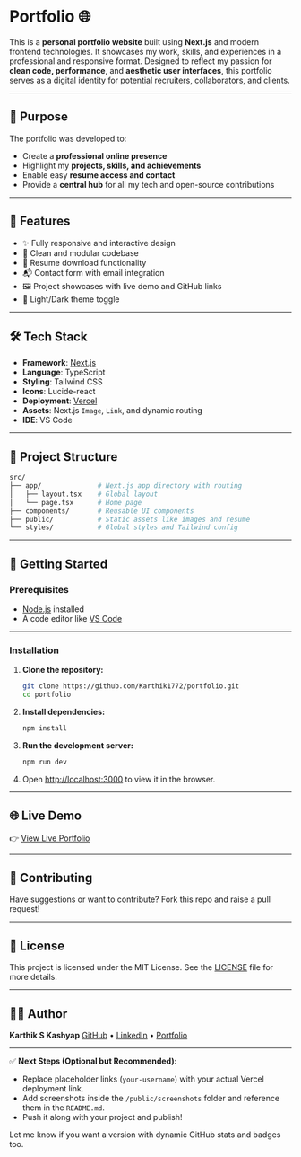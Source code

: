 # Portfolio 🌐

This is a **personal portfolio website** built using **Next.js** and modern frontend technologies. It showcases my work, skills, and experiences in a professional and responsive format. Designed to reflect my passion for **clean code, performance**, and **aesthetic user interfaces**, this portfolio serves as a digital identity for potential recruiters, collaborators, and clients.

---

## 🎯 Purpose

The portfolio was developed to:

- Create a **professional online presence**
- Highlight my **projects, skills, and achievements**
- Enable easy **resume access and contact**
- Provide a **central hub** for all my tech and open-source contributions

---

## 🚀 Features

* ✨ Fully responsive and interactive design
* 🧠 Clean and modular codebase
* 📄 Resume download functionality
* 📬 Contact form with email integration
* 🖼️ Project showcases with live demo and GitHub links
* 🌙 Light/Dark theme toggle 

---

## 🛠️ Tech Stack

* **Framework**: [Next.js](https://nextjs.org/)
* **Language**: TypeScript
* **Styling**: Tailwind CSS
* **Icons**: Lucide-react
* **Deployment**: [Vercel](https://vercel.com/)
* **Assets**: Next.js `Image`, `Link`, and dynamic routing
* **IDE**: VS Code

---

## 📁 Project Structure
```bash
src/
├── app/              # Next.js app directory with routing
│   ├── layout.tsx    # Global layout
│   └── page.tsx      # Home page
├── components/       # Reusable UI components
├── public/           # Static assets like images and resume
└── styles/           # Global styles and Tailwind config
```

---

## 🚧 Getting Started

### Prerequisites

- [Node.js](https://nodejs.org/en/) installed
- A code editor like [VS Code](https://code.visualstudio.com/)

---

### Installation

1. **Clone the repository:**
   ```bash
   git clone https://github.com/Karthik1772/portfolio.git
   cd portfolio


2. **Install dependencies:**

   ```bash
   npm install
   ```

3. **Run the development server:**

   ```bash
   npm run dev
   ```

4. Open [http://localhost:3000](http://localhost:3000) to view it in the browser.

---

## 🌐 Live Demo

👉 [View Live Portfolio](https://karthik-s-kashyap.vercel.app/)

---

## 🤝 Contributing

Have suggestions or want to contribute? Fork this repo and raise a pull request!

---

## 📄 License

This project is licensed under the MIT License. See the [LICENSE](LICENSE) file for more details.

---

## 🧑‍💻 Author

**Karthik S Kashyap**
[GitHub](https://github.com/Karthik1772) • [LinkedIn](https://www.linkedin.com/in/karthik-s-kashyap-648908251/) • [Portfolio](https://karthik-s-kashyap.vercel.app/)

---

✅ **Next Steps (Optional but Recommended):**
- Replace placeholder links (`your-username`) with your actual Vercel deployment link.
- Add screenshots inside the `/public/screenshots` folder and reference them in the `README.md`.
- Push it along with your project and publish!

Let me know if you want a version with dynamic GitHub stats and badges too.
